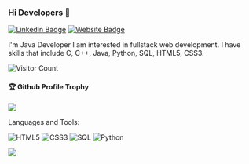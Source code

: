 ### Hi Developers 👋


[![Linkedin Badge](https://img.shields.io/badge/-Megha-blue?style=flat-square&logo=Linkedin&logoColor=white&link=https://www.linkedin.com/in/megha-godase-12b563196/)](https://www.linkedin.com/in/megha-godase-12b563196/)
[![Website Badge](https://img.shields.io/badge/StackOverflow-Megha-yellow)](https://stackoverflow.com/users/19408647/megha-godase)

I'm
Java Developer
I am interested in fullstack web development. I have skills that include C, C++, Java, Python, SQL, HTML5, CSS3.


![Visitor Count](https://profile-counter.glitch.me/megha52/count.svg)

<div>
  <h4>🏆 Github Profile Trophy</h4>
  <a href="https://github.com/ryo-ma/github-profile-trophy">
    <img src="https://github-profile-trophy.vercel.app/?username=megha52&column=7"/>
  </a>
</div>

Languages and Tools: 

<img alt="HTML5" src="https://img.shields.io/badge/html5-%23E34F26.svg?style=flat-square&logo=html5&logoColor=white"/> <img alt="CSS3" src="https://img.shields.io/badge/css3-%231572B6.svg?style=flat-square&logo=css3&logoColor=white"/>  <img alt="SQL" src="https://img.shields.io/badge/sql-%2300f.svg?style=flat-square&logo=mysql&logoColor=white"/> <img alt="Python" src ="https://img.shields.io/badge/.NET-%234ea94b.svg?style=flat-square&logo=.net&logoColor=white"/>

![](https://activity-graph.herokuapp.com/graph?username=megha52&theme=react-dark&area=true)
<!--
*megha52/megha52* is a ✨ special ✨ repository because its `README.md` (this file) appears on your GitHub profile.

Here are some ideas to get you started:

- 🔭 I’m currently working on ...
- 🌱 I’m currently learning ...
- 👯 I’m looking to collaborate on ...
- 🤔 I’m looking for help with ...
- 💬 Ask me about ...
- 📫 How to reach me: ...
- 😄 Pronouns: ...
- ⚡ Fun fact: .....

-->
